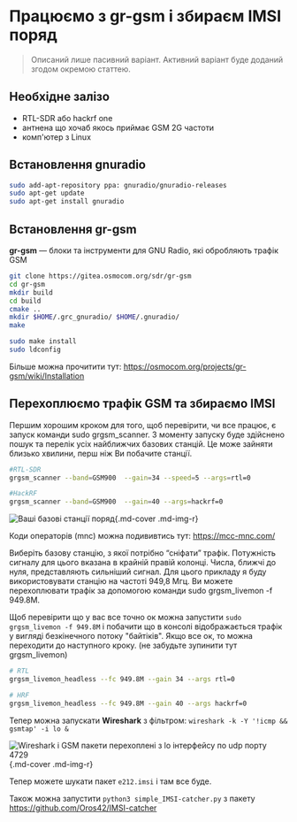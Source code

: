 # Працюємо з gr-gsm і збираєм IMSI поряд

> Описаний лише пасивний варіант. Активний варіант буде доданий згодом окремою статтею.

## Необхідне залізо
* RTL-SDR або hackrf one
* антнена що хочаб якось приймає GSM 2G частоти
* комп'ютер з Linux

## Встановлення gnuradio

```bash 
sudo add-apt-repository ppa: gnuradio/gnuradio-releases
sudo apt-get update
sudo apt-get install gnuradio
```
## Встановлення gr-gsm

**gr-gsm** — блоки та інструменти для GNU Radio, які обробляють трафік GSM

```bash
git clone https://gitea.osmocom.org/sdr/gr-gsm
cd gr-gsm
mkdir build
cd build
cmake ..
mkdir $HOME/.grc_gnuradio/ $HOME/.gnuradio/
make
```

```bash
sudo make install
sudo ldconfig
```

Більше можна прочитити тут: https://osmocom.org/projects/gr-gsm/wiki/Installation

## Перехоплюємо трафік GSM та збираємо IMSI

Першим хорошим кроком для того, щоб перевірити, чи все працює, є запуск команди sudo grgsm_scanner. З моменту запуску буде здійснено пошук та перелік усіх найближчих базових станцій. Це може зайняти близько хвилини, перш ніж Ви побачите станції.

```bash
#RTL-SDR
grgsm_scanner --band=GSM900  --gain=34 --speed=5 --args=rtl=0

#HackRF
grgsm_scanner --band=GSM900  --gain=40 --args=hackrf=0 

```

![Ваші базові станції поряд](https://i.imgur.com/sUp1gRR.jpeg){.md-cover .md-img-r}

Коди операторів (mnc) можна подививтись тут: https://mcc-mnc.com/

Виберіть базову станцію, з якої потрібно “сніфати” трафік. Потужність сигналу для цього вказана в крайній правій колонці. Числа, ближчі до нуля, представляють сильніший сигнал. Для цього прикладу я буду використовувати станцію на частоті 949,8 Мгц. Ви можете перехоплювати трафік за допомогою команди sudo grgsm_livemon -f 949.8M.

Щоб перевірити що у вас все точно ок можна запустити `sudo grgsm_livemon -f 949.8M` і побачити що в консолі відображається трафік у вигляді безкінечного потоку "байтіків". Якщо все ок, то можна переходити до наступного кроку. (не забудьте зупинити тут grgsm_livemon)

```bash
# RTL
grgsm_livemon_headless --fc 949.8M --gain 34 --args rtl=0

# HRF
grgsm_livemon_headless --fc 949.8M --gain 40 --args hackrf=0
```

Тепер можна запускати **Wireshark** з фільтром: `wireshark -k -Y '!icmp && gsmtap' -i lo &`

![Wireshark і GSM пакети перехоплені з lo інтерфейсу по udp порту 4729](https://i.imgur.com/qCdGTpd.png){.md-cover .md-img-r}

Тепер можете шукати пакет `e212.imsi` і там все буде. 

Також можна запустити `python3 simple_IMSI-catcher.py` з пакету https://github.com/Oros42/IMSI-catcher